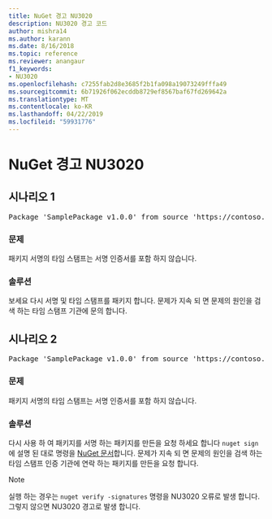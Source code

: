 ```yaml
---
title: NuGet 경고 NU3020
description: NU3020 경고 코드
author: mishra14
ms.author: karann
ms.date: 8/16/2018
ms.topic: reference
ms.reviewer: anangaur
f1_keywords:
- NU3020
ms.openlocfilehash: c7255fab2d8e3685f2b1fa098a19073249fffa49
ms.sourcegitcommit: 6b71926f062ecddb8729ef8567baf67fd269642a
ms.translationtype: MT
ms.contentlocale: ko-KR
ms.lasthandoff: 04/22/2019
ms.locfileid: "59931776"
---
```

# <a name="nuget-warning-nu3020"></a>NuGet 경고 NU3020

## <a name="scenario-1"></a>시나리오 1

<pre>Package 'SamplePackage v1.0.0' from source 'https://contoso.com/index.json': The timestamp does not have a signing certificate.</pre>

### <a name="issue"></a>문제

패키지 서명의 타임 스탬프는 서명 인증서를 포함 하지 않습니다.


### <a name="solution"></a>솔루션

보세요 다시 서명 및 타임 스탬프를 패키지 합니다. 문제가 지속 되 면 문제의 원인을 검색 하는 타임 스탬프 기관에 문의 합니다.



## <a name="scenario-2"></a>시나리오 2

<pre>Package 'SamplePackage v1.0.0' from source 'https://contoso.com/index.json': The primary signature's timestamp does not have a signing certificate.</pre>

### <a name="issue"></a>문제

패키지 서명의 타임 스탬프는 서명 인증서를 포함 하지 않습니다.


### <a name="solution"></a>솔루션

다시 사용 하 여 패키지를 서명 하는 패키지를 만든을 요청 하세요 합니다 `nuget sign` 에 설명 된 대로 명령을 [NuGet 문서](https://docs.microsoft.com/en-us/nuget/create-packages/sign-a-package)합니다. 문제가 지속 되 면 문제의 원인을 검색 하는 타임 스탬프 인증 기관에 연락 하는 패키지를 만든을 요청 합니다.


> [!Note]
> 실행 하는 경우는 `nuget verify -signatures` 명령을 NU3020 오류로 발생 합니다. 그렇지 않으면 NU3020 경고로 발생 합니다.